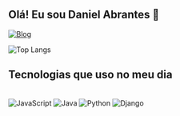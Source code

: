 ## Olá! Eu sou Daniel Abrantes 👋

[![Blog](https://img.shields.io/badge/LinkedIn-0077B5?style=for-the-badge&logo=linkedin&logoColor=white)](https://www.linkedin.com/in/daniel-abrantes-09aa2023b?utm_source=share&utm_campaign=share_via&utm_content=profile&utm_medium=android_app)



![Top Langs](https://github-readme-stats.vercel.app/api/top-langs/?username=danielOlint0&layout=compact&theme=dracula)
## Tecnologias que uso no meu dia

<div style="diplay: inline_block"><br/> 
  <img align="center" alt="JavaScript" src="https://img.shields.io/badge/JavaScript-F7DF1E?style=for-the-badge&logo=javascript&logoColor=black"/> 
  <img align="center" alt="Java" src="https://img.shields.io/badge/Java-ED8B00?style=for-the-badge&logo=openjdk&logoColor=white"/> 
  <img align="center" alt="Python" src="https://img.shields.io/badge/Python-3776AB?style=for-the-badge&logo=python&logoColor=white"/>
  <img align="center" alt="Django" src="https://img.shields.io/badge/Django-092E20?style=for-the-badge&logo=django&logoColor=white"/>
</div> 
